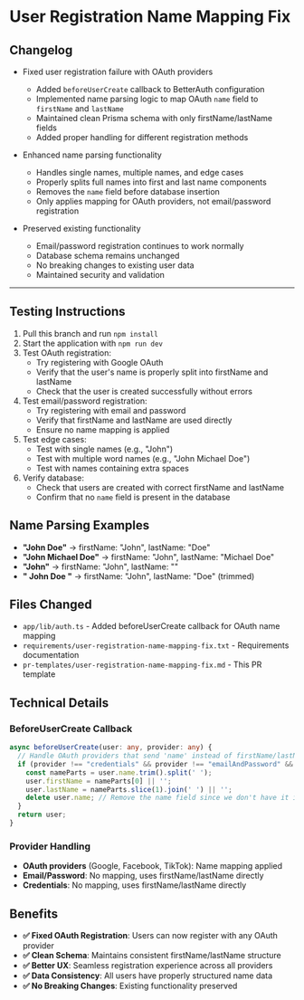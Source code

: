 # User Registration Name Mapping Fix

## Changelog

- Fixed user registration failure with OAuth providers
  - Added `beforeUserCreate` callback to BetterAuth configuration
  - Implemented name parsing logic to map OAuth `name` field to `firstName` and `lastName`
  - Maintained clean Prisma schema with only firstName/lastName fields
  - Added proper handling for different registration methods

- Enhanced name parsing functionality
  - Handles single names, multiple names, and edge cases
  - Properly splits full names into first and last name components
  - Removes the `name` field before database insertion
  - Only applies mapping for OAuth providers, not email/password registration

- Preserved existing functionality
  - Email/password registration continues to work normally
  - Database schema remains unchanged
  - No breaking changes to existing user data
  - Maintained security and validation

---

## Testing Instructions

1. Pull this branch and run `npm install`
2. Start the application with `npm run dev`
3. Test OAuth registration:
   - Try registering with Google OAuth
   - Verify that the user's name is properly split into firstName and lastName
   - Check that the user is created successfully without errors
4. Test email/password registration:
   - Try registering with email and password
   - Verify that firstName and lastName are used directly
   - Ensure no name mapping is applied
5. Test edge cases:
   - Test with single names (e.g., "John")
   - Test with multiple word names (e.g., "John Michael Doe")
   - Test with names containing extra spaces
6. Verify database:
   - Check that users are created with correct firstName and lastName
   - Confirm that no `name` field is present in the database

## Name Parsing Examples

- **"John Doe"** → firstName: "John", lastName: "Doe"
- **"John Michael Doe"** → firstName: "John", lastName: "Michael Doe"
- **"John"** → firstName: "John", lastName: ""
- **"  John  Doe  "** → firstName: "John", lastName: "Doe" (trimmed)

## Files Changed

- `app/lib/auth.ts` - Added beforeUserCreate callback for OAuth name mapping
- `requirements/user-registration-name-mapping-fix.txt` - Requirements documentation
- `pr-templates/user-registration-name-mapping-fix.md` - This PR template

## Technical Details

### BeforeUserCreate Callback
```typescript
async beforeUserCreate(user: any, provider: any) {
  // Handle OAuth providers that send 'name' instead of firstName/lastName
  if (provider !== "credentials" && provider !== "emailAndPassword" && user.name) {
    const nameParts = user.name.trim().split(' ');
    user.firstName = nameParts[0] || '';
    user.lastName = nameParts.slice(1).join(' ') || '';
    delete user.name; // Remove the name field since we don't have it in our schema
  }
  return user;
}
```

### Provider Handling
- **OAuth providers** (Google, Facebook, TikTok): Name mapping applied
- **Email/Password**: No mapping, uses firstName/lastName directly
- **Credentials**: No mapping, uses firstName/lastName directly

## Benefits

- **✅ Fixed OAuth Registration**: Users can now register with any OAuth provider
- **✅ Clean Schema**: Maintains consistent firstName/lastName structure
- **✅ Better UX**: Seamless registration experience across all providers
- **✅ Data Consistency**: All users have properly structured name data
- **✅ No Breaking Changes**: Existing functionality preserved 